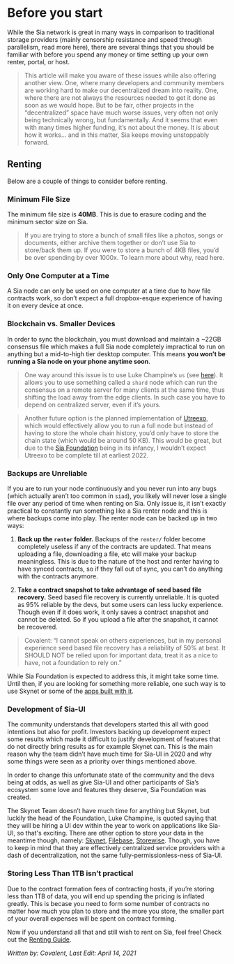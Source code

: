 # Before you start
While the Sia network is great in many ways in comparison to traditional storage providers (mainly censorship resistance and speed through parallelism, read more here), there are several things that you should be familiar with before you spend any money or time setting up your own renter, portal, or host.

> This article will make you aware of these issues while also offering another view. One, where many developers and community members are working hard to make our decentralized dream into reality. One, where there are not always the resources needed to get it done as soon as we would hope. But to be fair, other projects in the “decentralized” space have much worse issues, very often not only being technically wrong, but fundamentally. And it seems that even with many times higher funding, it’s not about the money. It is about how it works… and in this matter, Sia keeps moving unstoppably forward.

## Renting
Below are a couple of things to consider before renting.

### Minimum File Size
The minimum file size is **40MB**. This is due to erasure coding and the minimum sector size on Sia.

> If you are trying to store a bunch of small files like a photos, songs or documents, either archive them together or don’t use Sia to store/back them up. If you were to store a bunch of 4KB files, you’d be over spending by over 1000x. To learn more about why, read here.

### Only One Computer at a Time
A Sia node can only be used on one computer at a time due to how file contracts work, so don’t expect a full dropbox-esque experience of having it on every device at once.

### Blockchain vs. Smaller Devices
In order to sync the blockchain, you must download and maintain a ~22GB consensus file which makes a full Sia node completely impractical to run on anything but a mid-to-high tier desktop computer. This means **you won’t be running a Sia node on your phone anytime soon**.

> One way around this issue is to use Luke Champine’s `us` (see [here](https://github.com/lukechampine/us)). It allows you to use something called a `shard` node which can run the consensus on a remote server for many clients at the same time, thus shifting the load away from the edge clients. In such case you have to depend on centralized server, even if it’s yours.

> Another future option is the planned implementation of [Utreexo](https://dci.mit.edu/utreexo), which would effectively allow you to run a full node but instead of having to store the whole chain history, you’d only have to store the chain state (which would be around 50 KB). This would be great, but due to the [Sia Foundation](/pages/sia/foundation/index.html) being in its infancy, I wouldn’t expect Utreexo to be complete till at earliest 2022.

### Backups are Unreliable
If you are to run your node continuously and you never run into any bugs (which actually aren’t too common in `siad`), you likely will never lose a single file over any period of time when renting on Sia. Only issue is, it isn’t exactly practical to constantly run something like a Sia renter node and this is where backups come into play. The renter node can be backed up in two ways:

1. **Back up the `renter` folder.**
Backups of the `renter/` folder become completely useless if any of the contracts are updated. That means uploading a file, downloading a file, etc will make your backup meaningless. This is due to the nature of the host and renter having to have synced contracts, so if they fall out of sync, you can’t do anything with the contracts anymore.

2. **Take a contract snapshot to take advantage of seed based file recovery.**
Seed based file recovery is currently unreliable. It is quoted as 95% reliable by the devs, but some users can less lucky experience. Though even if it does work, it only saves a contract snapshot and cannot be deleted. So if you upload a file after the snapshot, it cannot be recovered.

> Covalent: “I cannot speak on others experiences, but in my personal experience seed based file recovery has a reliability of 50% at best. It SHOULD NOT be relied upon for important data, treat it as a nice to have, not a foundation to rely on.”

While Sia Foundation is expected to address this, it might take some time. Until then, if you are looking for something more reliable, one such way is to use Skynet or some of the [apps built with it](/pages/discover/skynet-apps/index.html).

### Development of Sia-UI
The community understands that developers started this all with good intentions but also for profit. Investors backing up development expect some results which made it difficult to justify development of features that do not directly bring results as for example Skynet can. This is the main reason why the team didn’t have much time for Sia-UI in 2020 and why some things were seen as a priority over things mentioned above.

In order to change this unfortunate state of the community and the devs being at odds, as well as give Sia-UI and other participants of Sia’s ecosystem some love and features they deserve, Sia Foundation was created.

The Skynet Team doesn’t have much time for anything but Skynet, but luckily the head of the Foundation, Luke Champine, is quoted saying that they will be hiring a UI dev within the year to work on applications like Sia-UI, so that's exciting. There are other option to store your data in the meantime though, namely: [Skynet](https://siasky.net/), [Filebase](https://filebase.com/), [Storewise](https://storewise.tech/). Though, you have to keep in mind that they are effectively centralized service providers with a dash of decentralization, not the same fully-permissionless-ness of Sia-UI.


### Storing Less Than 1TB isn’t practical
Due to the contract formation fees of contracting hosts, if you’re storing less than 1TB of data, you will end up spending the pricing is inflated greatly. This is becase you need to form some number of contracts no matter how much you plan to store and the more you store, the smaller part of your overall expenses will be spent on contract forming.

Now if you understand all that and still wish to rent on Sia, feel free! Check out the [Renting Guide](/rent/renting-on-sia/index.html).


*Written by: Covalent, Last Edit: April 14, 2021*
